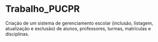 # Trabalho_PUCPR
Criação de um sistema de gerenciamento escolar (inclusão, listagem, atualização e exclusão) de alunos, professores, turmas, matrículas e disciplinas.

